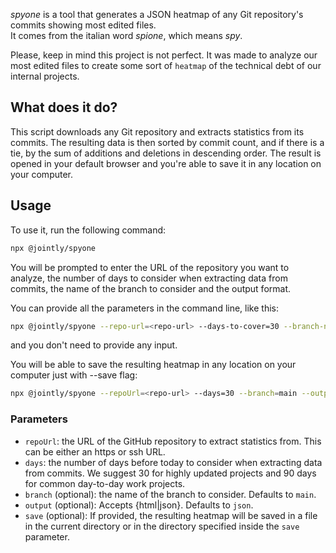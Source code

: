 _spyone_ is a tool that generates a JSON heatmap of any Git repository's commits showing most edited files.  
It comes from the italian word _spione_, which means _spy_.

Please, keep in mind this project is not perfect. It was made to analyze our most edited files to create some sort of `heatmap` of the technical debt of our internal projects.

## What does it do?

This script downloads any Git repository and extracts statistics from its commits. The resulting data is then sorted by commit count, and if there is a tie, by the sum of additions and deletions in descending order. The result is opened in your default browser and you're able to save it in any location on your computer.

## Usage

To use it, run the following command:

```bash
npx @jointly/spyone
```

You will be prompted to enter the URL of the repository you want to analyze, the number of days to consider when extracting data from commits, the name of the branch to consider and the output format.

You can provide all the parameters in the command line, like this:

```bash
npx @jointly/spyone --repo-url=<repo-url> --days-to-cover=30 --branch-name=main --output-format=json
```

and you don't need to provide any input.

You will be able to save the resulting heatmap in any location on your computer just with --save flag:

```bash
npx @jointly/spyone --repoUrl=<repo-url> --days=30 --branch=main --output=json --save
```

### Parameters

- `repoUrl`: the URL of the GitHub repository to extract statistics from. This can be either an https or ssh URL.
- `days`: the number of days before today to consider when extracting data from commits. We suggest 30 for highly updated projects and 90 days for common day-to-day work projects.
- `branch` (optional): the name of the branch to consider. Defaults to `main`.
- `output` (optional): Accepts {html|json}. Defaults to `json`.
- `save` (optional): If provided, the resulting heatmap will be saved in a file in the current directory or in the directory specified inside the `save` parameter.
